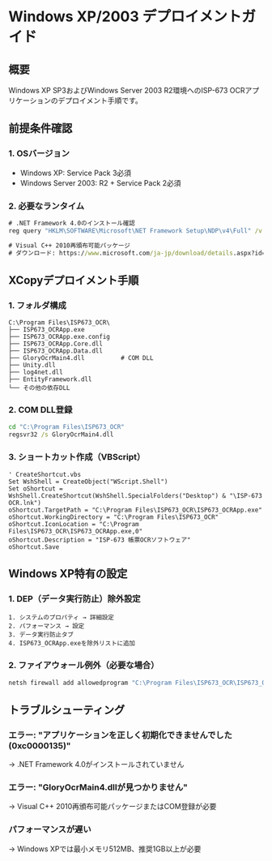 # Windows XP/2003 デプロイメントガイド

## 概要
Windows XP SP3およびWindows Server 2003 R2環境へのISP-673 OCRアプリケーションのデプロイメント手順です。

## 前提条件確認

### 1. OSバージョン
- Windows XP: Service Pack 3必須
- Windows Server 2003: R2 + Service Pack 2必須

### 2. 必要なランタイム
```cmd
# .NET Framework 4.0のインストール確認
reg query "HKLM\SOFTWARE\Microsoft\NET Framework Setup\NDP\v4\Full" /v Release

# Visual C++ 2010再頒布可能パッケージ
# ダウンロード: https://www.microsoft.com/ja-jp/download/details.aspx?id=26999
```

## XCopyデプロイメント手順

### 1. フォルダ構成
```
C:\Program Files\ISP673_OCR\
├── ISP673_OCRApp.exe
├── ISP673_OCRApp.exe.config
├── ISP673_OCRApp.Core.dll
├── ISP673_OCRApp.Data.dll
├── GloryOcrMain4.dll          # COM DLL
├── Unity.dll
├── log4net.dll
├── EntityFramework.dll
└── その他の依存DLL
```

### 2. COM DLL登録
```cmd
cd "C:\Program Files\ISP673_OCR"
regsvr32 /s GloryOcrMain4.dll
```

### 3. ショートカット作成（VBScript）
```vbs
' CreateShortcut.vbs
Set WshShell = CreateObject("WScript.Shell")
Set oShortcut = WshShell.CreateShortcut(WshShell.SpecialFolders("Desktop") & "\ISP-673 OCR.lnk")
oShortcut.TargetPath = "C:\Program Files\ISP673_OCR\ISP673_OCRApp.exe"
oShortcut.WorkingDirectory = "C:\Program Files\ISP673_OCR"
oShortcut.IconLocation = "C:\Program Files\ISP673_OCR\ISP673_OCRApp.exe,0"
oShortcut.Description = "ISP-673 帳票OCRソフトウェア"
oShortcut.Save
```

## Windows XP特有の設定

### 1. DEP（データ実行防止）除外設定
```
1. システムのプロパティ → 詳細設定
2. パフォーマンス → 設定
3. データ実行防止タブ
4. ISP673_OCRApp.exeを除外リストに追加
```

### 2. ファイアウォール例外（必要な場合）
```cmd
netsh firewall add allowedprogram "C:\Program Files\ISP673_OCR\ISP673_OCRApp.exe" "ISP-673 OCR" ENABLE
```

## トラブルシューティング

### エラー: "アプリケーションを正しく初期化できませんでした (0xc0000135)"
→ .NET Framework 4.0がインストールされていません

### エラー: "GloryOcrMain4.dllが見つかりません"
→ Visual C++ 2010再頒布可能パッケージまたはCOM登録が必要

### パフォーマンスが遅い
→ Windows XPでは最小メモリ512MB、推奨1GB以上が必要